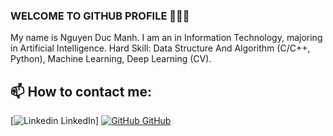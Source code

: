 ### WELCOME TO GITHUB PROFILE 👋👋👋
My name is Nguyen Duc Manh. I am an  in Information Technology, majoring in Artificial Intelligence.
Hard Skill: Data Structure And Algorithm (C/C++, Python), Machine Learning, Deep Learning (CV).<br>
## 📫 How to contact me: 
[![Linkedin]((https://github.com/ndmcoder211005/nguyenducmanh/blob/main/Linkedln.png)) LinkedIn] [![GitHub]([https://i.stack.imgur.com/tskMh.png](https://github.com/ndmcoder211005/nguyenducmanh/blob/main/Github.jpg)) GitHub]((https://github.com/ndmcoder211005)) 
